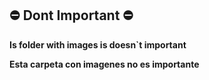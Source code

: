 ## ⛔ Dont Important ⛔

**Is folder with images is doesn`t important**

**Esta carpeta con imagenes no es importante**